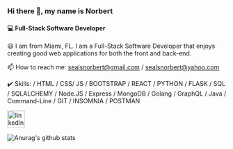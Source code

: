### Hi there 👋, my name is Norbert
#### 💻 Full-Stack Software Developer

😃 I am from Miami, FL. I am a Full-Stack Software Developer that enjoys creating good web applications for both the front and back-end.

📫 How to reach me: sealsnorbert@gmail.com / sealsnorbert@yahoo.com

✔️ Skills: / HTML / CSS/ JS / BOOTSTRAP / REACT / PYTHON / FLASK / SQL / SQLALCHEMY / Node.JS / Express / MongoDB / Golang / GraphQL / Java / Command-Line / GIT / INSOMNIA / POSTMAN 

[<img src='https://cdn.jsdelivr.net/npm/simple-icons@3.0.1/icons/linkedin.svg' alt='linkedin' height='40'>](https://www.linkedin.com/in/norbert-seals-9422a673//)  

![Anurag's github stats](https://github-readme-stats.vercel.app/api?username=Norbert305)
